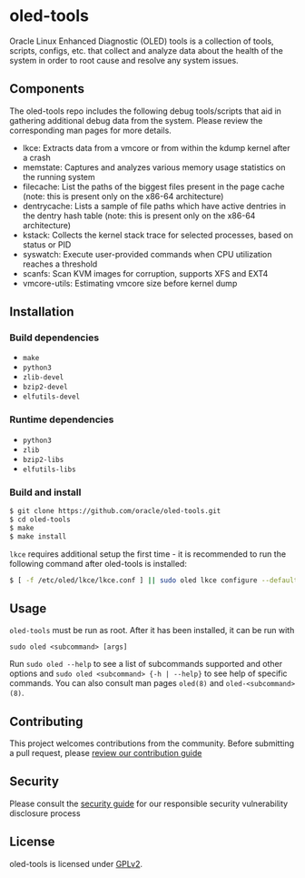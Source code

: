 # oled-tools

Oracle Linux Enhanced Diagnostic (OLED) tools is a collection of tools,
scripts, configs, etc. that collect and analyze data about the health of the
system in order to root cause and resolve any system issues.

## Components

The oled-tools repo includes the following debug tools/scripts that aid in
gathering additional debug data from the system. Please review the
corresponding man pages for more details.

- lkce: Extracts data from a vmcore or from within the kdump kernel after a
  crash
- memstate: Captures and analyzes various memory usage statistics on the
  running system
- filecache: List the paths of the biggest files present in the page cache
  (note: this is present only on the x86-64 architecture)
- dentrycache: Lists a sample of file paths which have active dentries in the
  dentry hash table
  (note: this is present only on the x86-64 architecture)
- kstack: Collects the kernel stack trace for selected processes, based on
  status or PID
- syswatch: Execute user-provided commands when CPU utilization reaches a
  threshold
- scanfs: Scan KVM images for corruption, supports XFS and EXT4
- vmcore-utils: Estimating vmcore size before kernel dump

## Installation

### Build dependencies

- `make`
- `python3`
- `zlib-devel`
- `bzip2-devel`
- `elfutils-devel`

### Runtime dependencies

- `python3`
- `zlib`
- `bzip2-libs`
- `elfutils-libs`

### Build and install

```bash
$ git clone https://github.com/oracle/oled-tools.git
$ cd oled-tools
$ make
$ make install
```

`lkce` requires additional setup the first time - it is recommended to run
the following command after oled-tools is installed:

```bash
$ [ -f /etc/oled/lkce/lkce.conf ] || sudo oled lkce configure --default
```

## Usage

`oled-tools` must be run as root.  After it has been installed, it can be run
with

```
sudo oled <subcommand> [args]
```

Run `sudo oled --help` to see a list of subcommands supported and other options
and `sudo oled <subcommand> {-h | --help}` to see help of specific commands.
You can also consult man pages `oled(8)` and `oled-<subcommand>(8)`.

## Contributing

This project welcomes contributions from the community. Before submitting a
pull request, please [review our contribution guide](./CONTRIBUTING.md)

## Security

Please consult the [security guide](./SECURITY.md) for our responsible security
vulnerability disclosure process

## License

oled-tools is licensed under [GPLv2](LICENSE.txt).
